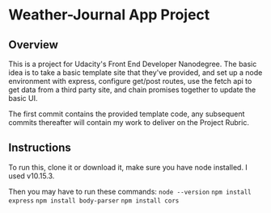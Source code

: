 # Weather-Journal App Project

## Overview
This is a project for Udacity's Front End Developer Nanodegree. The basic idea is to take a basic template site that they've provided, and set up a node environment with express, configure get/post routes, use the fetch api to get data from a third party site, and chain promises together to update the basic UI.

The first commit contains the provided template code, any subsequent commits thereafter will contain my work to deliver on the Project Rubric.


## Instructions
To run this, clone it or download it, make sure you have node installed. I used v10.15.3.

Then you may have to run these commands:
`node --version`
`npm install express`
`npm install body-parser`
`npm install cors`
